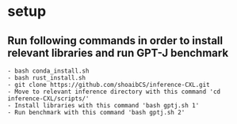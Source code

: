 # setup

## Run following commands in order to install relevant libraries and run GPT-J benchmark
	- bash conda_install.sh 
	- bash rust_install.sh
	- git clone https://github.com/shoaibCS/inference-CXL.git
	- Move to relevant inference directory with this command 'cd inference-CXL/scripts/' 
	- Install libraries with this command 'bash gptj.sh 1'                                                                        
	- Run benchmark with this command 'bash gptj.sh 2'



